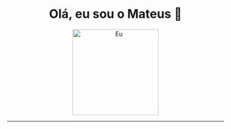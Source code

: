 <h1 align="center">Olá, eu sou o Mateus 👋</h1> <p align="center"> <img src="https://github.com/Petinelson/Petinelson/blob/main/assets/" alt="Eu" width="200"/> </p>

---

## 

<!--
**Mcesca/Mcesca** is a ✨ _special_ ✨ repository because its `README.md` (this file) appears on your GitHub profile.

Here are some ideas to get you started:

- 🔭 I’m currently working on ...
- 🌱 I’m currently learning ...
- 👯 I’m looking to collaborate on ...
- 🤔 I’m looking for help with ...
- 💬 Ask me about ...
- 📫 How to reach me: ...
- 😄 Pronouns: ...
- ⚡ Fun fact: ...
-->
